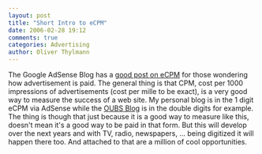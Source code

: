 ```yaml
---
layout: post
title: "Short Intro to eCPM"
date: 2006-02-28 19:12
comments: true
categories: Advertising
author: Oliver Thylmann
---
```







The Google AdSense Blog has a [good post on eCPM](http://adsense.blogspot.com/2006/02/ecpm-what-exactly-is-that.html) for those wondering how advertisement is paid. The general thing is that CPM, cost per 1000 impressions of advertisements (cost per mille to be exact), is a very good way to measure the success of a web site. My personal blog is in the 1 digit eCPM via AdSense while the [OUBS Blog](http://owt.typepad.com/oubs/) is in the double digits for example. The thing is though that just because it is a good way to measure like this, doesn't mean it's a good way to be paid in that form. But this will develop over the next years and with TV, radio, newspapers, ... being digitized it will happen there too. And attached to that are a million of cool opportunities.







